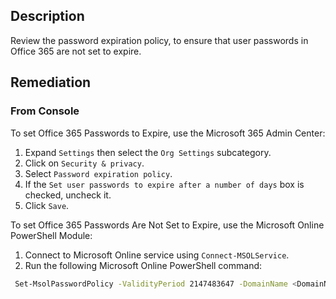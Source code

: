## Description

Review the password expiration policy, to ensure that user passwords in Office 365 are not set to expire.

## Remediation

### From Console

To set Office 365 Passwords to Expire, use the Microsoft 365 Admin Center:

1. Expand `Settings` then select the `Org Settings` subcategory.
2. Click on `Security & privacy`.
3. Select `Password expiration policy`.
4. If the `Set user passwords to expire after a number of days` box is checked, uncheck it.
5. Click `Save`.

To set Office 365 Passwords Are Not Set to Expire, use the Microsoft Online PowerShell Module:

1. Connect to Microsoft Online service using `Connect-MSOLService`.
2. Run the following Microsoft Online PowerShell command:

```bash
 Set-MsolPasswordPolicy -ValidityPeriod 2147483647 -DomainName <DomainName> - NotificationDays 30
```
